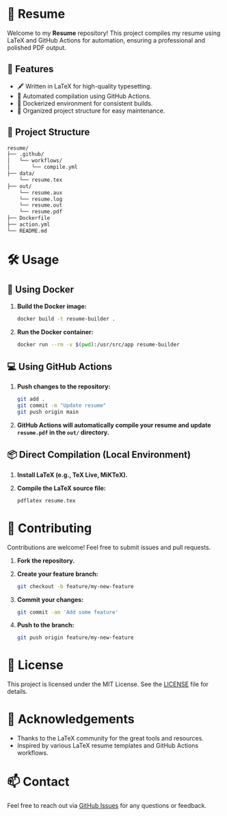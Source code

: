 # 📄 Resume

Welcome to my **Resume** repository! This project compiles my resume using LaTeX and GitHub Actions for automation, ensuring a professional and polished PDF output.

## 🚀 Features

- 🖋️ Written in LaTeX for high-quality typesetting.
- 🔄 Automated compilation using GitHub Actions.
- 🐳 Dockerized environment for consistent builds.
- 📂 Organized project structure for easy maintenance.

## 📂 Project Structure

```bash
resume/
├── .github/
│   └── workflows/
│       └── compile.yml      
├── data/
    └── resume.tex                
├── out/
    └── resume.aux
    └── resume.log
    └── resume.out
    └── resume.pdf                        
├── Dockerfile                
├── action.yml                
└── README.md
```
 # 🛠️ Usage

## 🐳 Using Docker

1. **Build the Docker image:**

    ```sh
    docker build -t resume-builder .
    ```

2. **Run the Docker container:**

    ```sh
    docker run --rm -v $(pwd):/usr/src/app resume-builder
    ```

## 💻 Using GitHub Actions

1. **Push changes to the repository:**

    ```sh
    git add .
    git commit -m "Update resume"
    git push origin main
    ```

2. **GitHub Actions will automatically compile your resume and update `resume.pdf` in the `out/` directory.**

## 📦 Direct Compilation (Local Environment)

1. **Install LaTeX (e.g., TeX Live, MiKTeX).**

2. **Compile the LaTeX source file:**

    ```sh
    pdflatex resume.tex
    ```

# 🤝 Contributing

Contributions are welcome! Feel free to submit issues and pull requests.

1. **Fork the repository.**

2. **Create your feature branch:**

    ```sh
    git checkout -b feature/my-new-feature
    ```

3. **Commit your changes:**

    ```sh
    git commit -am 'Add some feature'
    ```

4. **Push to the branch:**

    ```sh
    git push origin feature/my-new-feature
    ```


# 📜 License

This project is licensed under the MIT License. See the [LICENSE](LICENSE) file for details.

# 🌟 Acknowledgements

- Thanks to the LaTeX community for the great tools and resources.
- Inspired by various LaTeX resume templates and GitHub Actions workflows.

# 📫 Contact

Feel free to reach out via [GitHub Issues](https://github.com/aditya26062003/resume/issues) for any questions or feedback.
              
